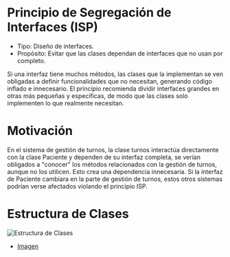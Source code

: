 # Principio de Segregación de Interfaces (ISP)

- Tipo: Diseño de interfaces.
- Propósito: Evitar que las clases dependan de interfaces que no usan por completo.

Si una interfaz tiene muchos métodos, las clases que la implementan se ven obligadas a definir funcionalidades que no necesitan, generando código inflado e innecesario.
El principio recomienda dividir interfaces grandes en otras más pequeñas y específicas, de modo que las clases solo implementen lo que realmente necesitan.

# Motivación

En el sistema de gestión de turnos, la clase turnos interactúa directamente con la clase Paciente y dependen de su interfaz completa, se verían obligados a "conocer" los métodos relacionados con la gestión de turnos, aunque no los utilicen. Esto crea una dependencia innecesaria. Si la interfaz de Paciente cambiara en la parte de gestión de turnos, estos otros sistemas podrían verse afectados violando el principio ISP.

# Estructura de Clases

![Estructura de Clases](/img/Principio_de_Segregación_de_Interfaces.png)

- [Imagen](https://drive.google.com/file/d/1yPPIkQtt4Blho68UuP8EVqvlJrUEXftQ/view?usp=drive_link)
